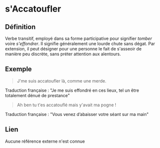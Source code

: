 # s'Accatoufler

## Définition

Verbe transitif, employé dans sa forme participative pour signifier _tomber_ voire _s'effondrer_. Il signifie généralement une lourde chute sans dégat. Par extension, il peut désigner pour une personne le fait de s'asseoir de manière peu discrète, sans préter attention aux alentours.

## Exemple

> J'me suis accatoufler là, comme une merde.

Traduction française : "Je me suis effondré en ces lieux, tel un être totalement dénué de prestance"

> Ah ben tu t'es accatouflé mais y'avait ma pogne !

Traduction française : "Vous venez d’abaisser votre séant sur ma main"

## Lien

Aucune référence externe n'est connue
